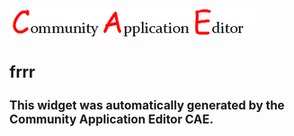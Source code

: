 ![CAE](https://github.com/GHProjectsTest/application-51/blob/gh-pages/frontendComponent-52/img/logo.png)  

frrr
===================


This widget was automatically generated by the Community Application Editor CAE.  
---------------
